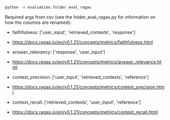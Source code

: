```bash
python -m evaluation.folder_eval_ragas
```

Required args from csv (see the folder_eval_ragas.py for information on how the columns are renamed):

- faithfulness: ['user_input', 'retrieved_contexts', 'response']
- https://docs.ragas.io/en/v0.1.21/concepts/metrics/faithfulness.html

- answer_relevancy: ['response', 'user_input']
- https://docs.ragas.io/en/v0.1.21/concepts/metrics/answer_relevance.html

- context_precision: ['user_input', 'retrieved_contexts', 'reference']
- https://docs.ragas.io/en/v0.1.21/concepts/metrics/context_precision.html

- context_recall: ['retrieved_contexts', 'user_input', 'reference']
- https://docs.ragas.io/en/v0.1.21/concepts/metrics/context_recall.html
